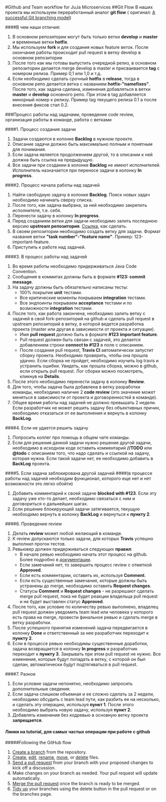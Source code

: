 #Github and Team workflow for JuJa Microservices
##Git Flow
В наших проекта мы используем переработанный аналог **git flow** (
оригинал: [A successful Git branching model](http://nvie.com/posts/a-successful-git-branching-model))

####В чем наши отличия:
1. В основном репозитории могут быть только ветки **develop** и **master** и временные ветки **hotfix**.
2. Мы используем **fork** и для создания новых feature веток. После окончания работы происходит pull request в ветку 
develop в основном репозитории
3. После того как мы готовы выпустить очередной релиз, в основном репозитории делается merge develop в master и 
присваивается **tag** с номером релиза. Пример 0,1 или  1,0 и т.д.
4. Если необходимо сделать срочный **hotfix** в **release**, тогда в основном репо делается ветка с названием 
**hotfix-"namefixes"**. После того, как задача сделана, изменения добавляться в ветки **master** и **develop** основного 
репо. При этом в tag добавляется минорный номер к релизу. Пример tag текущего релиза 0.1 а после внесения фиксов стал 
0.2. 

###Процесс работы над задачами, проведение code review, организация работы в команде, работа с ветками 
 
####1. Процесс создания задачи
1. Задачи создаются в колонке **Backlog** в нужном проекте.
2. Описание задачи должно быть максимально полным и понятным для понимания.
3. Если задача является продолжением другой, то в описании к ней должна быть ссылка на предыдущую.
4. Все задачи при создании в колонке **Backlog** не имеют исполнителей. Исполнитель назначается при переносе задачи в 
колонку **In progress**.	

####2. Процесс начала работы над задачей
1. Найти свободную задачу в колонке **Backlog**. Поиск новых задач необходимо начинать сверху списка.
2. После того, как задача выбрана, за ней необходимо закрепить исполнителя, т.е. себя.
3. Перенести задачу в колонку **In progress**.
4. Перед созданием ветки для задачи необходимо залить последнюю версию **upstream репозитория**. 
[Ссылка](https://help.github.com/articles/syncing-a-fork), как сделать.
5. В своем репозитории необходимо создать ветку для задачи. 
Формат названия ветки **"task number"-"feature name"**. Пример: 123-important-feature. 
6. Приступить к  работе над задачей.

####3. В процесс работы над задачей
1. Во время работы необходимо придерживаться Java Code Convention.
2. Сообщения в коммитах должны быть в формате **#123: commit message**. 
3. На задачу должны быть обязательно написаны тесты:
    * 100% покрытие **unit** тестами.
    * Все критические моменты покрываем **integration** тестами.   
    * Все эндпоинты покрываем **acceptance** тестами и по возможности **integration** тестами.
4. После того, как работа закончена, необходимо залить ветку с задачей в свой fork-репозиторий на github и сделать pull 
request в upstream репозиторий в ветку, в которой ведется разработка проекта (master или другая в зависимости от проекта 
и ситуации).
    * Имя **pull request** должно быть  в формате **#123 important feature**.
    * Pull request должен быть связан с задачей, это делается добавлением строки **connect to #123** в поле с 
    описанием.
    * После создания pull request, **Travis CI** автоматически запустит сборку проекта. Необходимо проверить, чтобы она 
    прошла удачно. Если сборка не пройдет, необходимо изучить log travis и устранить ошибки. Увидеть, как прошла сборка, 
    можно в github, если открыть pull request. Лог сборки можно посмотреть, кликнув на **Details**.
5. После этого необходимо перенести задачу в колонку **Review**.
6. Для того, чтобы задача была добавлена в ветку разработки команды, необходимо наличие 2 **code review** (это значение 
может меняться в зависимости от проекта и договоренностей в команде).
7. Общее время работы над задачей не должно превышать 2 недели. Если разработчик не может решить задачу без объективных 
причин, необходимо отказаться от ее выполнения и вернуть в колонку **BackLog**.

####4. Если не удается решить задачу
1. Попросить коллег про помощь в общем чате команды.
2. Если для решения данной задачи нужно решение другой задачи, необходимо в исходном коде оставить комментарий 
**//TODO** или **@todo** c описанием того, что надо сделать и ссылкой на задачу, которая нужна. Если  такой задачи нет, 
ее необходимо добавить в **BackLog** проекта. 

####5. Если задача заблокирована другой задачей 
####(в процессе работы над задачей необходим функционал, которого еще нет и нет возможности это легко обойти)
1. Добавить  комментарий к своей задаче **blocked with #123**. Если эту задачу уже кто-то делает, 
необходимо связаться с ним и договориться о дальнейших шагах.
2. Если решение блокирующей задачи затягивается, текущую необходимо вернуть в колонку **BackLog** и вернуться к 
**пункту 2**.

####6. Проведение review
1. Делать **review** может любой желающий в команде.
2. К review допускаются только задачи, для которых **Travis** успешно выполнил прогон тестов.
3. Ревьювер должен придерживаться следующих **правил**:
    * В начале ревью необходимо начать этот процесс на github. Более подробно в 
    [документации](https://help.github.com/articles/about-pull-request-reviews).
    * Если замечаний нет, то завершить процесс review с отметкой **Approved**.
    * Если есть комментарии, оставить их, используя **Comment**.
    * Если есть существенные замечания, которые должны быть устранены до merge, необходимо оставить 
    **Request changes**.
    * Статусы **Comment** и **Request changes** - не разрешают сделать merge pull request, пока не будет реакции 
    владельца pull request и не будет выставлен статус **Approved**.
4. После того, как условие по количеству ревью выполнено, владелец pull request должен уведомить team lead или 
человека у которого есть права на merge, провести финальное ревью и сделать merge в ветку разработки.
5. После успешного принятия изменений задача передвигается в колонку **Done** и ответственный за нее разработчик 
переходит к **пункту 2**.
6. Если в процессе ревью необходимы существенные доработки, задача возвращается в колонку **In progress** и разработчик 
переходит к **пункту 3**. Закрывать при этом pull request не нужно. Все изменения, которые будут попадать в ветку, с 
которой он был сделан, автоматически будут подтягиваться в pull request. 

####7. Разное
1. Если условие задачи непонятно, необходимо запросить дополнительные сведения.
2. Если задача слишком объемная и ее сложно сделать за 2 недели, необходимо обсудить с team lead пути, как разбить ее на 
несколько, и сделать эту операцию, используя **пункт 1**. После этого необходимо выбрать новую задачу, используя 
**пункт 2**.
3. Добавлять изменения без кодревью  в основную ветку проекта **запрещается**.
 
#### Линки на tutorial, для самых частых операции при работе с github 

#####Following the GitHub flow

1. [Create a branch](https://help.github.com/articles/creating-and-deleting-branches-within-your-repository )
from the repository.
2. [Create](https://help.github.com/articles/creating-new-files), 
[edit](https://help.github.com/articles/editing-files), 
[rename](https://help.github.com/articles/renaming-a-file), 
[move](https://help.github.com/articles/moving-a-file-to-a-new-location), 
or [delete](https://help.github.com/articles/deleting-files) files.
3. [Send a pull request](https://help.github.com/articles/about-pull-requests) from your branch with your proposed 
changes to kick off a discussion.
4. Make changes on your branch as needed. Your pull request will update automatically.
5. [Merge the pull request](https://help.github.com/articles/merging-a-pull-request) once the branch is ready to be 
merged.
6. [Tidy up](https://help.github.com/articles/deleting-unused-branches) your branches using the delete button in 
the pull request or on the branches page.
